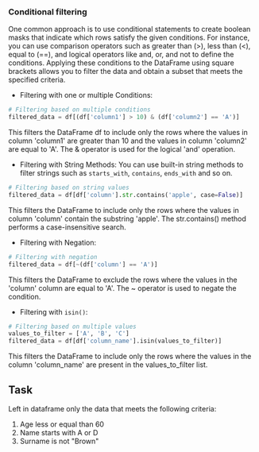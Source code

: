 ### Conditional filtering
One common approach is to use conditional statements to create boolean masks that
 indicate which rows satisfy the given conditions. For instance, you can use comparison 
operators such as greater than (>), less than (<), equal to (==), and logical operators 
like and, or, and not to define the conditions. Applying these conditions to the DataFrame 
using square brackets allows you to filter the data and obtain a subset that meets the 
specified criteria.

- Filtering with one or multiple Conditions:

```python
# Filtering based on multiple conditions
filtered_data = df[(df['column1'] > 10) & (df['column2'] == 'A')]
```
This filters the DataFrame df to include only the rows where the values in column 'column1' 
are greater than 10 and the values in column 'column2' are equal to 'A'. 
The & operator is used for the logical 'and' operation.

- Filtering with String Methods:
You can use built-in string methods to filter strings such as `starts_with`, `contains`, `ends_with` and so on.
```python
# Filtering based on string values
filtered_data = df[df['column'].str.contains('apple', case=False)]
```
This filters the DataFrame to include only the rows where the values in column 'column' 
contain the substring 'apple'. The str.contains() method performs a case-insensitive search.

- Filtering with Negation:
```python
# Filtering with negation
filtered_data = df[~(df['column'] == 'A')]
```
This filters the DataFrame to exclude the rows where the values in the 'column' 
column are equal to 'A'. The ~ operator is used to negate the condition.

- Filtering with `isin()`:
```python
# Filtering based on multiple values
values_to_filter = ['A', 'B', 'C']
filtered_data = df[df['column_name'].isin(values_to_filter)]
```
This filters the DataFrame to include only the rows where the values in the column 
'column_name' are present in the values_to_filter list.

## Task
Left in dataframe only the data that meets the following criteria:
1. Age less or equal than 60
2. Name starts with A or D
3. Surname is not "Brown"
